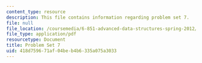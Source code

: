 ```yaml
---
content_type: resource
description: This file contains information regarding problem set 7.
file: null
file_location: /coursemedia/6-851-advanced-data-structures-spring-2012/418d759671af04beb4b6335a075a3033_MIT6_851S12_ps7.pdf
file_type: application/pdf
resourcetype: Document
title: Problem Set 7
uid: 418d7596-71af-04be-b4b6-335a075a3033
---
```

